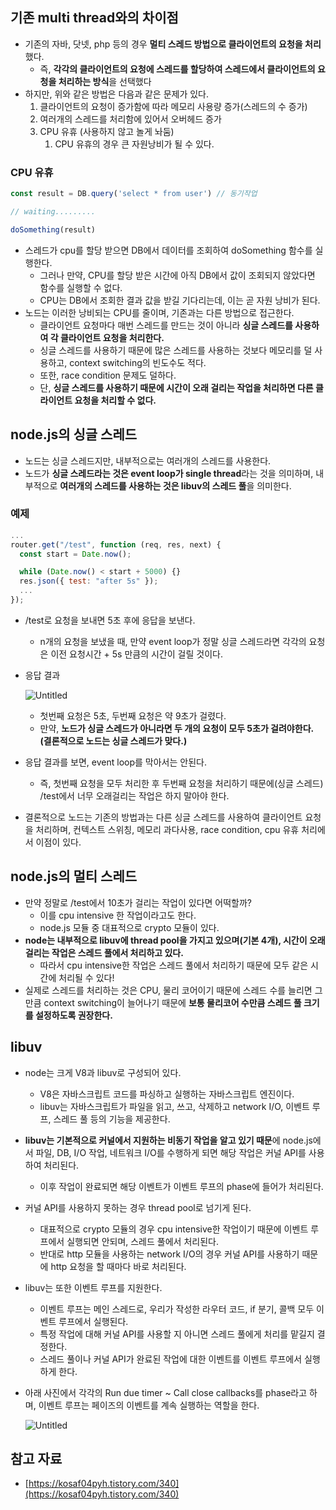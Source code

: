 ## 기존 multi thread와의 차이점

- 기존의 자바, 닷넷, php 등의 경우 **멀티 스레드 방법으로 클라이언트의 요청을 처리**했다.
    - 즉, **각각의 클라이언트의 요청에 스레드를 할당하여 스레드에서 클라이언트의 요청을 처리하는 방식**을 선택했다
- 하지만, 위와 같은 방법은 다음과 같은 문제가 있다.
    1. 클라이언트의 요청이 증가함에 따라 메모리 사용량 증가(스레드의 수 증가)
    2. 여러개의 스레드를 처리함에 있어서 오버헤드 증가
    3. CPU 유휴 (사용하지 않고 놀게 놔둠)
        1. CPU 유휴의 경우 큰 자원낭비가 될 수 있다.

### CPU 유휴

```jsx
const result = DB.query('select * from user') // 동기작업

// waiting.........

doSomething(result)
```

- 스레드가 cpu를 할당 받으면 DB에서 데이터를 조회하여 doSomething 함수를 실행한다.
    - 그러나 만약, CPU를 할당 받은 시간에 아직 DB에서 값이 조회되지 않았다면 함수를 실행할 수 없다.
    - CPU는 DB에서 조회한 결과 값을 받길 기다리는데, 이는 곧 자원 낭비가 된다.
- 노드는 이러한 낭비되는 CPU를 줄이며, 기존과는 다른 방법으로 접근한다.
    - 클라이언트 요청마다 매번 스레드를 만드는 것이 아니라 **싱글 스레드를 사용하여 각 클라이언트 요청을 처리한다.**
    - 싱글 스레드를 사용하기 때문에 많은 스레드를 사용하는 것보다 메모리를 덜 사용하고, context switching의 빈도수도 적다.
    - 또한, race condition 문제도 덜하다.
    - 단, **싱글 스레드를 사용하기 때문에 시간이 오래 걸리는 작업을 처리하면 다른 클라이언트 요청을 처리할 수 없다.**

## node.js의 싱글 스레드

- 노드는 싱글 스레드지만, 내부적으로는 여러개의 스레드를 사용한다.
- 노드가 **싱글 스레드라는 것은 event loop가 single thread**라는 것을 의미하며, 내부적으로 **여러개의 스레드를 사용하는 것은 libuv의 스레드 풀**을 의미한다.

### 예제

```jsx
...
router.get("/test", function (req, res, next) {
  const start = Date.now();

  while (Date.now() < start + 5000) {}
  res.json({ test: "after 5s" });
  ...
});
```

- /test로 요청을 보내면 5초 후에 응답을 보낸다.
    - n개의 요청을 보냈을 때, 만약 event loop가 정말 싱글 스레드라면 각각의 요청은 이전 요청시간 + 5s 만큼의 시간이 걸릴 것이다.
- 응답 결과
    
    ![Untitled](https://s3-us-west-2.amazonaws.com/secure.notion-static.com/2cf9aa5f-f2da-4127-b1e2-4c6705773a65/Untitled.png)
    
    - 첫번째 요청은 5초, 두번째 요청은 약 9초가 걸렸다.
    - 만약, **노드가 싱글 스레드가 아니라면 두 개의 요청이 모두 5초가 걸려야한다. (결론적으로 노드는 싱글 스레드가 맞다.)**
- 응답 결과를 보면, event loop를 막아서는 안된다.
    - 즉, 첫번째 요청을 모두 처리한 후 두번째 요청을 처리하기 때문에(싱글 스레드) /test에서 너무 오래걸리는 작업은 하지 말아야 한다.
- 결론적으로 노드는 기존의 방법과는 다른 싱글 스레드를 사용하여 클라이언트 요청을 처리하며, 컨텍스트 스위칭, 메모리 과다사용, race condition, cpu 유휴 처리에서 이점이 있다.

## node.js의 멀티 스레드

- 만약 정말로 /test에서 10초가 걸리는 작업이 있다면 어떡할까?
    - 이를 cpu intensive 한 작업이라고도 한다.
    - node.js 모듈 중 대표적으로 crypto 모듈이 있다.
- **node는 내부적으로 libuv에 thread pool을 가지고 있으며(기본 4개), 시간이 오래 걸리는 작업은 스레드 풀에서 처리하고 있다.**
    - 따라서 cpu intensive한 작업은 스레드 풀에서 처리하기 때문에 모두 같은 시간에 처리될 수 있다!
- 실제로 스레드를 처리하는 것은 CPU, 물리 코어이기 때문에 스레드 수를 늘리면 그만큼 context switching이 늘어나기 때문에 **보통 물리코어 수만큼 스레드 풀 크기를 설정하도록 권장한다.**

## libuv

- node는 크게 V8과 libuv로 구성되어 있다.
    - V8은 자바스크립트 코드를 파싱하고 실행하는 자바스크립트 엔진이다.
    - libuv는 자바스크립트가 파일을 읽고, 쓰고, 삭제하고 network I/O, 이벤트 루프, 스레드 풀 등의 기능을 제공한다.
- **libuv는 기본적으로 커널에서 지원하는 비동기 작업을 알고 있기 때문**에 node.js에서 파일, DB, I/O 작업, 네트워크 I/O를 수행하게 되면 해당 작업은 커널 API를 사용하여 처리된다.
    - 이후 작업이 완료되면 해당 이벤트가 이벤트 루프의 phase에 들어가 처리된다.
- 커널 API를 사용하지 못하는 경우 thread pool로 넘기게 된다.
    - 대표적으로 crypto 모듈의 경우 cpu intensive한 작업이기 때문에 이벤트 루프에서 실행되면 안되며, 스레드 풀에서 처리된다.
    - 반대로 http 모듈을 사용하는 network I/O의 경우 커널 API를 사용하기 때문에 http 요청을 할 때마다 바로 처리된다.
- libuv는 또한 이벤트 루프를 지원한다.
    - 이벤트 루프는 메인 스레드로, 우리가 작성한 라우터 코드, if 분기, 콜백 모두 이벤트 루프에서 실행된다.
    - 특정 작업에 대해 커널 API를 사용할 지 아니면 스레드 풀에게 처리를 맡길지 결정한다.
    - 스레드 풀이나 커널 API가 완료된 작업에 대한 이벤트를 이벤트 루프에서 실행하게 한다.
- 아래 사진에서 각각의 Run due timer ~ Call close callbacks를 phase라고 하며, 이벤트 루프는 페이즈의 이벤트를 계속 실행하는 역할을 한다.
    
    ![Untitled](https://s3-us-west-2.amazonaws.com/secure.notion-static.com/8ab9031e-27f2-4808-bfba-8b9e2d426115/Untitled.png)
    

## 참고 자료

- [https://kosaf04pyh.tistory.com/340](https://kosaf04pyh.tistory.com/340)